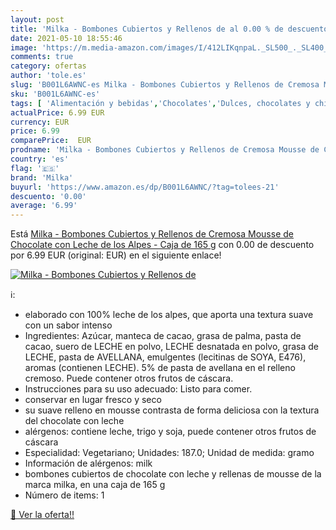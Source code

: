 ```yaml
---
layout: post
title: 'Milka - Bombones Cubiertos y Rellenos de al 0.00 % de descuento'
date: 2021-05-10 18:55:46
image: 'https://m.media-amazon.com/images/I/412LIKqnpaL._SL500_._SL400_.jpg'
comments: true
category: ofertas
author: 'tole.es'
slug: 'B001L6AWNC-es Milka - Bombones Cubiertos y Rellenos de Cremosa Mousse de...'
sku: 'B001L6AWNC-es'
tags: [ 'Alimentación y bebidas','Chocolates','Dulces, chocolates y chicles','Paquetes y cajas de chocolate','chocolate','milka', ]
actualPrice: 6.99 EUR
currency: EUR
price: 6.99
comparePrice:  EUR
prodname: 'Milka - Bombones Cubiertos y Rellenos de Cremosa Mousse de Chocolate con Leche de los Alpes - Caja de 165 g'
country: 'es'
flag: '🇪🇸'
brand: 'Milka'
buyurl: 'https://www.amazon.es/dp/B001L6AWNC/?tag=tolees-21'
descuento: '0.00'
average: '6.99'
---
```


Está [Milka - Bombones Cubiertos y Rellenos de Cremosa Mousse de Chocolate con Leche de los Alpes - Caja de 165 g](https://www.amazon.es/dp/B001L6AWNC/?tag=tolees-21) con 0.00 de descuento por 6.99 EUR (original:  EUR) en el siguiente enlace!

[![Milka - Bombones Cubiertos y Rellenos de](https://m.media-amazon.com/images/I/412LIKqnpaL._SL500_._SL400_.jpg)](https://www.amazon.es/dp/B001L6AWNC/?tag=tolees-21)

ℹ️:

- elaborado con 100% leche de los alpes, que aporta una textura suave con un sabor intenso
- Ingredientes: Azúcar, manteca de cacao, grasa de palma, pasta de cacao, suero de LECHE en polvo, LECHE desnatada en polvo, grasa de LECHE, pasta de AVELLANA, emulgentes (lecitinas de SOYA, E476), aromas (contienen LECHE). 5% de pasta de avellana en el relleno cremoso. Puede contener otros frutos de cáscara.
- Instrucciones para su uso adecuado: Listo para comer.
- conservar en lugar fresco y seco
- su suave relleno en mousse contrasta de forma deliciosa con la textura del chocolate con leche
- alérgenos: contiene leche, trigo y soja, puede contener otros frutos de cáscara
- Especialidad: Vegetariano; Unidades: 187.0; Unidad de medida: gramo
- Información de alérgenos: milk
- bombones cubiertos de chocolate con leche y rellenas de mousse de la marca milka, en una caja de 165 g
- Número de items: 1

[🛒 Ver la oferta!!](https://www.amazon.es/dp/B001L6AWNC/?tag=tolees-21)
